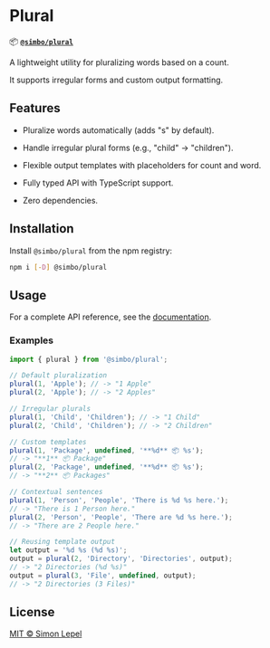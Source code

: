 # Plural

📦 [**`@simbo/plural`**](https://npmjs.com/package/@simbo/plural)

A lightweight utility for pluralizing words based on a count.

It supports irregular forms and custom output formatting.

## Features

- Pluralize words automatically (adds "s" by default).

- Handle irregular plural forms (e.g., "child" → "children").

- Flexible output templates with placeholders for count and word.

- Fully typed API with TypeScript support.

- Zero dependencies.

## Installation

Install `@simbo/plural` from the npm registry:

```bash
npm i [-D] @simbo/plural
```

## Usage

For a complete API reference, see the
[documentation](https://simbo.codes/packages/modules/_simbo_plural/).

### Examples

```ts
import { plural } from '@simbo/plural';

// Default pluralization
plural(1, 'Apple'); // -> "1 Apple"
plural(2, 'Apple'); // -> "2 Apples"

// Irregular plurals
plural(1, 'Child', 'Children'); // -> "1 Child"
plural(2, 'Child', 'Children'); // -> "2 Children"

// Custom templates
plural(1, 'Package', undefined, '**%d** 📦 %s');
// -> "**1** 📦 Package"
plural(2, 'Package', undefined, '**%d** 📦 %s');
// -> "**2** 📦 Packages"

// Contextual sentences
plural(1, 'Person', 'People', 'There is %d %s here.');
// -> "There is 1 Person here."
plural(2, 'Person', 'People', 'There are %d %s here.');
// -> "There are 2 People here."

// Reusing template output
let output = '%d %s (%d %s)';
output = plural(2, 'Directory', 'Directories', output);
// -> "2 Directories (%d %s)"
output = plural(3, 'File', undefined, output);
// -> "2 Directories (3 Files)"
```

## License

[MIT © Simon Lepel](http://simbo.mit-license.org/2025/)

